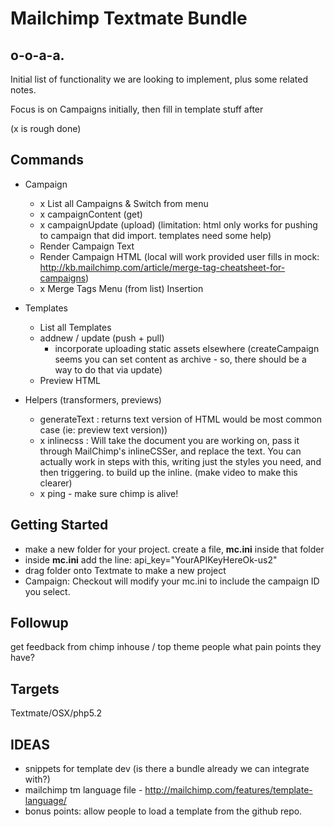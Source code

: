 Mailchimp Textmate Bundle
=========================

o-o-a-a.
--------

Initial list of functionality we are looking to implement, plus some related notes.

Focus is on Campaigns initially, then fill in template stuff after

(x is rough done)

Commands
--------
* Campaign
  * x List all Campaigns & Switch from menu
  * x campaignContent (get)
  * x campaignUpdate (upload) (limitation: html only works for pushing to campaign that did import. templates need some help)
  * Render Campaign Text 
  * Render Campaign HTML (local will work provided user fills in mock: http://kb.mailchimp.com/article/merge-tag-cheatsheet-for-campaigns)
  * x Merge Tags Menu (from list) Insertion
  
* Templates
  * List all Templates
  * addnew / update (push + pull)
    * incorporate uploading static assets elsewhere 
    (createCampaign seems you can set content as archive - so, there should be a way to do that via update)
  * Preview HTML
  
* Helpers (transformers, previews)
  * generateText : returns text version of HTML would be most common case (ie: preview text version)) 
  * x inlinecss : Will take the document you are working on, pass it through MailChimp's inlineCSSer, and replace the text. You can actually work in steps with this, writing just the styles you need, and then triggering. to build up the inline. (make video to make this clearer)
  * x ping - make sure chimp is alive!

Getting Started
---------------

* make a new folder for your project. create a file, **mc.ini** inside that folder
* inside **mc.ini** add the line: api\_key="YourAPIKeyHereOk-us2"
* drag folder onto Textmate to make a new project
* Campaign: Checkout will modify your mc.ini to include the campaign ID you select.


Followup
--------

get feedback from chimp inhouse / top theme people what pain points they have?


Targets
-------

Textmate/OSX/php5.2  
  
IDEAS
-----

* snippets for template dev (is there a bundle already we can integrate with?)
* mailchimp tm language file - http://mailchimp.com/features/template-language/
* bonus points: allow people to load a template from the github repo.
